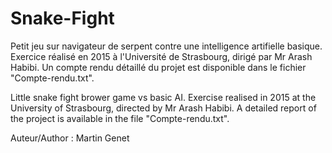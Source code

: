 # Snake-Fight
Petit jeu sur navigateur de serpent contre une intelligence artifielle basique.
Exercice réalisé en 2015 à l'Université de Strasbourg, dirigé par Mr Arash Habibi.
Un compte rendu détaillé du projet est disponible dans le fichier "Compte-rendu.txt".

Little snake fight brower game vs basic AI.
Exercise realised in 2015 at the University of Strasbourg, directed by Mr Arash Habibi.
A detailed report of the project is available in the file "Compte-rendu.txt".

Auteur/Author : Martin Genet
